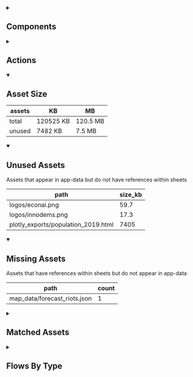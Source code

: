 <details >
<summary><h2>Components</h2></summary>

| type | count |
| --- | --- |
| button | 11 |
| dashed_box | 1 |
| debug_toggle | 1 |
| display_group | 5 |
| map | 3 |
| set_variable | 13 |
| simple_checkbox | 2 |
| template | 2 |
| text | 2 |
| text_area | 1 |
| text_box | 3 |
| title | 5 |
</details>

<details >
<summary><h2>Actions</h2></summary>

| type | count |
| --- | --- |
| emit: completed | 1 |
| emit: server_sync | 1 |
| extent | 2 |
| feedback | 1 |
| go_to | 6 |
| layers | 2 |
</details>

<details open>
<summary><h2>Asset Size</h2></summary>

| assets | KB | MB |
| --- | --- | --- |
| total | 120525 KB | 120.5 MB |
| unused | 7482 KB | 7.5 MB |
</details>

<details open>
<summary><h2>Unused Assets</h2></summary>

Assets that appear in app-data but do not have references within sheets

| path | size_kb |
| --- | --- |
| logos/econai.png | 59.7 |
| logos/innodems.png | 17.3 |
| plotly_exports/population_2019.html | 7405 |
</details>

<details open>
<summary><h2>Missing Assets</h2></summary>

Assets that have references within sheets but do not appear in app-data

| path | count |
| --- | --- |
| map_data/forecast_riots.json | 1 |
</details>

<details >
<summary><h2>Matched Assets</h2></summary>

Assets that are used within sheets and also can be found in the synced asset data

| path | size_kb | count |
| --- | --- | --- |
| map_data/KRCS_branches.json | 9.9 | 1 |
| map_data/airports.json | 25.2 | 2 |
| map_data/food_insecurity.json | 10995 | 2 |
| map_data/forecast_riots_september_4m_ahead.json | 45.3 | 2 |
| map_data/ke.json | 10219.4 | 4 |
| map_data/population_10k.json | 4426.1 | 5 |
| map_data/population_and_boundaries.json | 4513.3 | 4 |
| map_data/roads.json | 1841.9 | 2 |
| map_data/wards.json | 88448.5 | 3 |
</details>

<details >
<summary><h2>Flows By Type</h2></summary>

| type | subtype | total |
| --- | --- | --- |
| data_list |  | 7 |
| global |  | 1 |
| template |  | 8 |
</details>